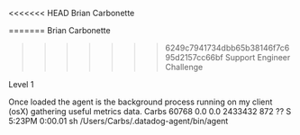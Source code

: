 <<<<<<< HEAD
Brian Carbonette 

=======
Brian Carbonette
>>>>>>> 6249c7941734dbb65b38146f7c695d2157cc66bf
Support Engineer Challenge


Level 1

Once loaded the agent is the background process running on my client (osX) gathering useful metrics data.
Carbs          60768   0.0  0.0  2433432    872   ??  S     5:23PM   0:00.01 sh /Users/Carbs/.datadog-agent/bin/agent
